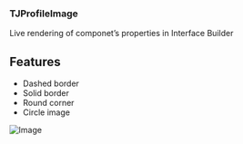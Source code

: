 
### TJProfileImage
Live rendering of componet’s properties in Interface Builder

## Features
 - Dashed border
 - Solid border
 - Round corner
 - Circle image

![Image](https://github.com/tejas-ardeshna/TJProfileImage/blob/master/Screen%20Shot.png)
